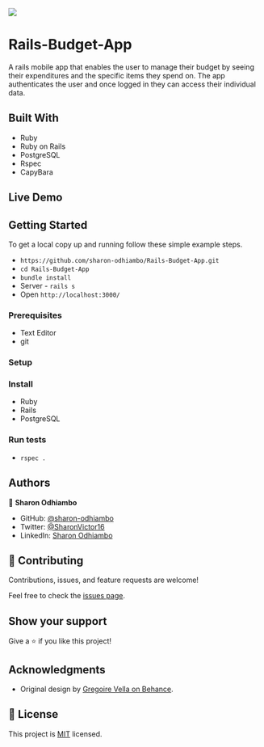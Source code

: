 ![](https://img.shields.io/badge/Microverse-blueviolet)

# Rails-Budget-App

A rails mobile app that enables the user to manage their budget by seeing their expenditures and the specific items they spend on. The app authenticates the user and once logged in they can access their individual data.

## Built With
- Ruby
- Ruby on Rails
- PostgreSQL
- Rspec
- CapyBara

## Live Demo

## Getting Started

To get a local copy up and running follow these simple example steps.

- `https://github.com/sharon-odhiambo/Rails-Budget-App.git`
- `cd Rails-Budget-App` 
- `bundle install`
- Server - `rails s` 
- Open `http://localhost:3000/` 

### Prerequisites

- Text Editor
- git

### Setup

### Install

- Ruby
- Rails
- PostgreSQL

### Run tests

- `rspec .`

## Authors

👤 **Sharon Odhiambo**

- GitHub: [@sharon-odhiambo](https://github.com/sharon-odhiambo)
- Twitter: [@SharonVictor16](https://twitter.com/sharonvictor16)
- LinkedIn: [Sharon Odhiambo](https://www.linkedin.com/in/sharonn-odhiambo/)

## 🤝 Contributing

Contributions, issues, and feature requests are welcome!

Feel free to check the [issues page](../../issues/).

## Show your support

Give a ⭐️ if you like this project!

## Acknowledgments

- Original design by [Gregoire Vella on Behance](https://www.behance.net/gregoirevella).

## 📝 License

This project is [MIT](https://opensource.org/licenses/MIT) licensed.